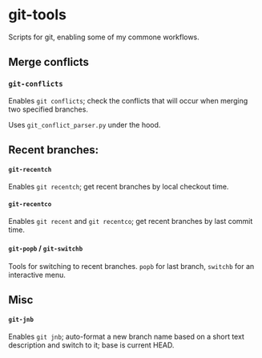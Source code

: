 # git-tools
Scripts for git, enabling some of my commone workflows.

## Merge conflicts
### `git-conflicts`

Enables `git conflicts`; check the conflicts that will occur when merging two specified branches. 

Uses `git_conflict_parser.py` under the hood.


## Recent branches:
#### `git-recentch`

Enables `git recentch`; get recent branches by local checkout time.

#### `git-recentco`

Enables `git recent` and `git recentco`; get recent branches by last commit time.

#### `git-popb` / `git-switchb`

Tools for switching to recent branches. `popb` for last branch, `switchb` for an interactive menu.

## Misc
#### `git-jnb`

Enables `git jnb`; auto-format a new branch name based on a short text description and switch to it; base is current HEAD.
